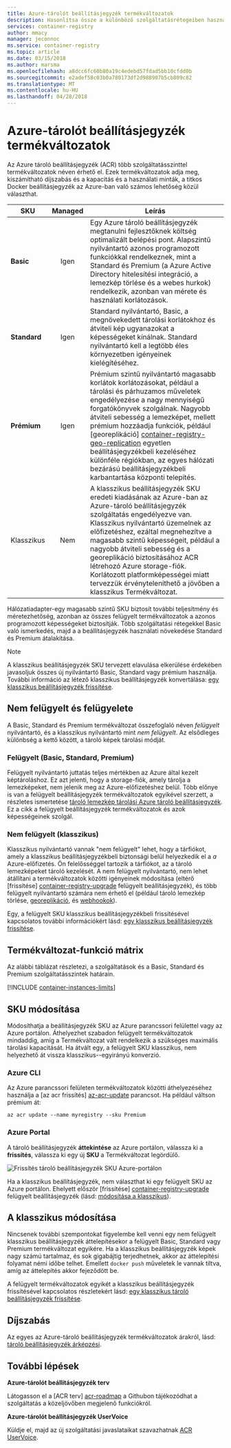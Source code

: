 ```yaml
---
title: Azure-tárolót beállításjegyzék termékváltozatok
description: Hasonlítsa össze a különböző szolgáltatásrétegeiben használt funkciókkal elérhető Azure tároló beállításjegyzékben.
services: container-registry
author: mmacy
manager: jeconnoc
ms.service: container-registry
ms.topic: article
ms.date: 03/15/2018
ms.author: marsma
ms.openlocfilehash: a8dcc6fc60b80a19c4edebd57fdad5bb10cfdd0b
ms.sourcegitcommit: e2adef58c03b0a780173df2d988907b5cb809c82
ms.translationtype: MT
ms.contentlocale: hu-HU
ms.lasthandoff: 04/28/2018
---
```

# <a name="azure-container-registry-skus"></a>Azure-tárolót beállításjegyzék termékváltozatok

Az Azure tároló beállításjegyzék (ACR) több szolgáltatásszinttel termékváltozatok néven érhető el. Ezek termékváltozatok adja meg, kiszámítható díjszabás és a kapacitás és a használati minták, a titkos Docker beállításjegyzék az Azure-ban való számos lehetőség közül választhat.

| SKU | Managed | Leírás |
| --- | :-------: | ----------- |
| **Basic** | Igen | Egy Azure tároló beállításjegyzék megtanulni fejlesztőknek költség optimalizált belépési pont. Alapszintű nyilvántartó azonos programozott funkciókkal rendelkeznek, mint a Standard és Premium (a Azure Active Directory hitelesítési integráció, a lemezkép törlése és a webes hurkok) rendelkezik, azonban van mérete és használati korlátozások. |
| **Standard** | Igen | Standard nyilvántartó, Basic, a megnövekedett tárolási korlátokhoz és átviteli kép ugyanazokat a képességeket kínálnak. Standard nyilvántartó kell a legtöbb éles környezetben igényeinek kielégítéséhez. |
| **Prémium** | Igen | Prémium szintű nyilvántartó magasabb korlátok korlátozásokat, például a tárolási és párhuzamos műveletek engedélyezése a nagy mennyiségű forgatókönyvek szolgálnak. Nagyobb átviteli sebesség a lemezképet, mellett prémium hozzáadja funkciók, például [georeplikáció] [ container-registry-geo-replication] egyetlen beállításjegyzékbeli kezeléséhez különféle régiókban, az egyes hálózati bezárású beállításjegyzékbeli karbantartása központi telepítés. |
| Klasszikus | Nem | A klasszikus beállításjegyzék SKU eredeti kiadásának az Azure-ban az Azure-tároló beállításjegyzék szolgáltatás engedélyezve van. Klasszikus nyilvántartó üzemelnek az előfizetéshez, ezáltal megnehezítve a magasabb szintű képességeit, például a nagyobb átviteli sebesség és a georeplikáció biztosításához ACR létrehozó Azure storage-fiók. Korlátozott platformképességei miatt tervezzük érvényteleníthető a jövőben a klasszikus Termékváltozat. |

Hálózatiadapter-egy magasabb szintű SKU biztosít további teljesítmény és méretezhetőség, azonban az összes felügyelt termékváltozatok a azonos programozott képességeket biztosítják. Több szolgáltatási rétegekkel Basic való ismerkedés, majd a a beállításjegyzék használati növekedése Standard és Premium átalakítása.

> [!NOTE]
> A klasszikus beállításjegyzék SKU tervezett elavulása elkerülése érdekében javasoljuk összes új nyilvántartó Basic, Standard vagy prémium használja. További információ az létező klasszikus beállításjegyzék konvertálása: [egy klasszikus beállításjegyzék frissítése][container-registry-upgrade].
>

## <a name="managed-vs-unmanaged"></a>Nem felügyelt és felügyelete

A Basic, Standard és Premium termékváltozat összefoglaló néven *felügyelt* nyilvántartó, és a klasszikus nyilvántartó mint *nem felügyelt*. Az elsődleges különbség a kettő között, a tároló képek tárolási módját.

### <a name="managed-basic-standard-premium"></a>Felügyelt (Basic, Standard, Premium)

Felügyelt nyilvántartó juttatás teljes mértékben az Azure által kezelt képtároláshoz. Ez azt jelenti, hogy a storage-fiók, amely tárolja a lemezképeket, nem jelenik meg az Azure-előfizetéshez belül. Több előnye is van a felügyelt beállításjegyzék termékváltozatok egyikével szerzett, a részletes ismertetése [tároló lemezkép tárolási Azure tároló beállításjegyzék][container-registry-storage]. Ez a cikk a felügyelt beállításjegyzék termékváltozatok és azok képességeinek szolgál.

### <a name="unmanaged-classic"></a>Nem felügyelt (klasszikus)

Klasszikus nyilvántartó vannak "nem felügyelt" lehet, hogy a tárfiókot, amely a klasszikus beállításjegyzékbeli biztonsági belül helyezkedik el a *a* Azure-előfizetés. Ön felelősséggel tartozik a tárfiókot, az a tároló lemezképeket tároló kezelését. A nem felügyelt nyilvántartó, nem lehet átállítani a termékváltozatok közötti igényeinek módosítása (eltérő [frissítése] [ container-registry-upgrade] felügyelt beállításjegyzék), és több felügyelt nyilvántartó számára nem érhető el (például tároló lemezkép törlése, [georeplikáció][container-registry-geo-replication], és [webhookok][container-registry-webhook]).

Egy, a felügyelt SKU klasszikus beállításjegyzékbeli frissítésével kapcsolatos további információkért lásd: [egy klasszikus beállításjegyzék frissítése][container-registry-upgrade].

## <a name="sku-feature-matrix"></a>Termékváltozat-funkció mátrix

Az alábbi táblázat részletezi, a szolgáltatások és a Basic, Standard és Premium szolgáltatásszintek határain.

[!INCLUDE [container-instances-limits](../../includes/container-registry-limits.md)]

## <a name="changing-skus"></a>SKU módosítása

Módosíthatja a beállításjegyzék SKU az Azure parancssori felülettel vagy az Azure portálon. Áthelyezhet szabadon felügyelt termékváltozatok mindaddig, amíg a Termékváltozat vált rendelkezik a szükséges maximális tárolási kapacitását. Ha átvált egy, a felügyelt SKU klasszikus, nem helyezhető át vissza klasszikus--egyirányú konverzió.

### <a name="azure-cli"></a>Azure CLI

Az Azure parancssori felületen termékváltozatok közötti áthelyezéséhez használja a [az acr frissítés] [ az-acr-update] parancsot. Ha például váltson prémium át:

```azurecli
az acr update --name myregistry --sku Premium
```

### <a name="azure-portal"></a>Azure Portal

A tároló beállításjegyzék **áttekintése** az Azure portálon, válassza ki a **frissítés**, válassza ki egy új **SKU** a Termékváltozat legördülő.

![Frissítés tároló beállításjegyzék SKU Azure-portálon][update-registry-sku]

Ha a klasszikus beállításjegyzék, nem választhat ki egy felügyelt SKU az Azure portálon. Ehelyett először [frissítése] [ container-registry-upgrade] felügyelt beállításjegyzék (lásd: [módosítása a klasszikus](#changing-from-classic)).

## <a name="changing-from-classic"></a>A klasszikus módosítása

Nincsenek további szempontokat figyelembe kell venni egy nem felügyelt klasszikus beállításjegyzék áttelepítésekor a felügyelt Basic, Standard vagy Premium termékváltozat egyikére. Ha a klasszikus beállításjegyzék képek nagy számú tartalmaz, és sok gigabájtig terjedhetnek, akkor az áttelepítési folyamat némi időbe telhet. Emellett `docker push` műveletek le vannak tiltva, amíg az áttelepítés akkor fejeződött be.

A felügyelt termékváltozatok egyikét a klasszikus beállításjegyzék frissítésével kapcsolatos részletekért lásd: [egy klasszikus tároló beállításjegyzék frissítése][container-registry-upgrade].

## <a name="pricing"></a>Díjszabás

Az egyes az Azure-tároló beállításjegyzék termékváltozatok árakról, lásd: [tároló beállításjegyzék árképzési][container-registry-pricing].

## <a name="next-steps"></a>További lépések

**Azure-tárolót beállításjegyzék terv**

Látogasson el a [ACR terv] [ acr-roadmap] a Githubon tájékozódhat a szolgáltatás a közeljövőben megjelenő funkciókról.

**Azure-tárolót beállításjegyzék UserVoice**

Küldje el, majd az új szolgáltatási javaslataikat szavazhatnak [ACR UserVoice][container-registry-uservoice].

<!-- IMAGES -->
[update-registry-sku]: ./media/container-registry-skus/update-registry-sku.png

<!-- LINKS - External -->
[acr-roadmap]: https://aka.ms/acr/roadmap
[container-registry-pricing]: https://azure.microsoft.com/pricing/details/container-registry/
[container-registry-uservoice]: https://feedback.azure.com/forums/903958-azure-container-registry

<!-- LINKS - Internal -->
[az-acr-update]: /cli/azure/acr#az_acr_update
[container-registry-geo-replication]: container-registry-geo-replication.md
[container-registry-upgrade]: container-registry-upgrade.md
[container-registry-storage]: container-registry-storage.md
[container-registry-webhook]: container-registry-webhook.md
